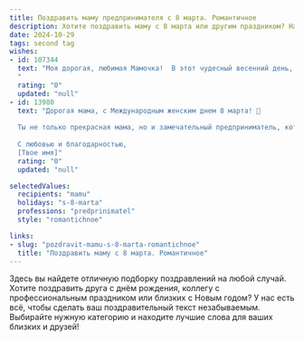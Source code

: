 ```yaml
---
title: Поздравить маму предпринимателя с 8 марта. Романтичное
description: Хотите поздравить маму с 8 марта или другим праздником? Наш ИИ создаст незабываемое поздравление, а вы обязательно выделитесь среди других.  
date: 2024-10-29
tags: second tag
wishes:
- id: 107344
  text: "Моя дорогая, любимая Мамочка!  В этот чудесный весенний день, 8 Марта, я хочу выразить тебе свою безграничную любовь и восхищение. Ты – не только моя мама, но и вдохновение, успешная предпринимательница,  женщина, излучающая свет и тепло.  Твоя сила, нежность и целеустремленность – это то, чем я всегда буду восхищаться.  Пусть эта весна наполнит твою жизнь счастьем, радостью и  нежностью, а все твои мечты обязательно сбудутся! С праздником, моя прекрасная  Мама!
  "
  rating: "0"
  updated: "null"
- id: 13980
  text: "Дорогая мама, с Международным женским днем 8 марта! 🌷
  
  Ты не только прекрасная мама, но и замечательный предприниматель, который вдохновляет меня каждый день. Твоя уверенность, энергия и любовь к жизни делают мир вокруг ярче. Пусть этот день принесет тебе столько же радости и успеха, сколько ты даришь другим.
  
  С любовью и благодарностью,
  [Твое имя]"
  rating: "0"
  updated: "null"

selectedValues:
  recipients: "mamu"
  holidays: "s-8-marta"
  professions: "predprinimatel"
  style: "romantichnoe"

links:
- slug: "pozdravit-mamu-s-8-marta-romantichnoe"
  title: "Поздравить маму с 8 марта. Романтичное"
---
```


Здесь вы найдете отличную подборку поздравлений на любой случай.
Хотите поздравить друга с днём рождения, коллегу с профессиональным праздником или близких с Новым годом? У нас есть всё, чтобы сделать ваш поздравительный текст незабываемым. Выбирайте нужную категорию и находите лучшие слова для ваших близких и друзей!

